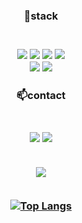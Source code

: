 <div align="center">
<h3>📖stack<h3><br>

<!--
- 🔭 I’m currently working on ...
- 🌱 I’m currently learning ...
- 👯 I’m looking to collaborate on ...
- 🤔 I’m looking for help with ...
- 💬 Ask me about ...
- 📫 How to reach me: ...
- 😄 Pronouns: ...
- ⚡ Fun fact: ...
-->
<img src="https://img.shields.io/badge/HTML-E34F26?style=flat-square&logo=HTML5&logoColor=white">
<img src="https://img.shields.io/badge/css-1572B6?style=flat-square&logo=css3&logoColor=white">
<img src="https://img.shields.io/badge/Javascript-F7DF1E?style=flat-square&logo=Javascript&logoColor=white">
<img src="https://img.shields.io/badge/react-61DAFB?style=flat-square&logo=react&logoColor=black"><br>
<img src="https://img.shields.io/badge/mysql-4479A1?style=flat-square&logo=mysql&logoColor=white">
<img src="https://img.shields.io/badge/Java-007396?style=flat-square&logo=Java&logoColor=white"> 
  
<h3>📫contact<h3><br>
<a href="https://gogimandu.notion.site/e422c0cf1b504859960e1dae7df2aeb0"><img src="https://img.shields.io/badge/Notion-000000?style=flat-square&logo=Notion&logoColor=white"/></a>
<a href="https://jack1150.tistory.com"><img src="https://img.shields.io/badge/Tistory-000000?style=flat-square&logo=Tistory&logoColor=white"/></a><br><br>
  
  <img src="https://github-readme-stats.vercel.app/api?username=jeong-hyuk&show_icons=true"><br><br>
  
  [![Top Langs](https://github-readme-stats-git-masterrstaa-rickstaa.vercel.app/api/top-langs/?username=jeong-hyuk)](https://github.com/anuraghazra/github-readme-stats)
<div/>
